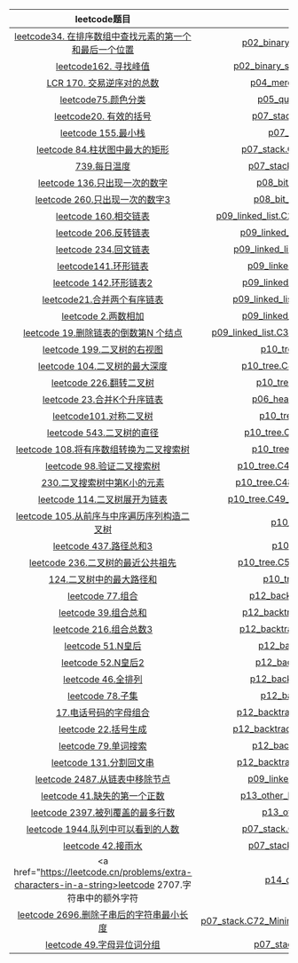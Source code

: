 |                                                                    leetcode题目                                                                     |                                                         代码位置                                                          |
|:-------------------------------------------------------------------------------------------------------------------------------------------------:|:---------------------------------------------------------------------------------------------------------------------:|
| <a href="https://leetcode.cn/problems/find-first-and-last-position-of-element-in-sorted-array/description/">leetcode34. 在排序数组中查找元素的第一个和最后一个位置</a> |                  [p02_binary_search.C05_SearchRange](src/ddf/p02_binary_search/C05_SearchRange.java)                  |
|                            <a href="https://leetcode.cn/problems/find-peak-element/description/">leetcode162. 寻找峰值</a>                            |              [p02_binary_search.C06_FindPeakElement](src/ddf/p02_binary_search/C06_FindPeakElement.java)              |
|                     <a href="https://leetcode.cn/problems/shu-zu-zhong-de-ni-xu-dui-lcof/description/">LCR 170. 交易逆序对的总数</a>                      |                     [p04_merge_sort.C11_ReversePair](src/ddf/p04_merge_sort/C11_ReversePair.java)                     |
|                                <a href="https://leetcode.cn/problems/sort-colors/description/">leetcode75.颜色分类</a>                                |                       [p05_quick_sort.C12_SortColor](src/ddf/p05_quick_sort/C12_SortColor.java)                       |
|                                  <a href="https://leetcode.cn/problems/valid-parentheses">leetcode20. 有效的括号</a>                                   |                     [p07_stack.C20_ValidParentheses](src/ddf/p07_stack/C20_ValidParentheses.java)                     |
|                                       <a href="https://leetcode.cn/problems/min-stack">leetcode 155.最小栈</a>                                       |                             [p07_stack.C21_MinStack](src/ddf/p07_stack/C21_MinStack.java)                             |
|                    <a href="https://leetcode.cn/problems/largest-rectangle-in-histogram/description">leetcode 84.柱状图中最大的矩形</a>                    |                 [p07_stack.C26_LargestRectangleArea](src/ddf/p07_stack/C26_LargestRectangleArea.java)                 |
|                           <a href="https://leetcode.cn/problems/daily-temperatures/description>leetcode"> 739.每日温度</a>                            |                    [p07_stack.C25_DailyTemperatures](src/ddf/p07_stack/C25_DailyTemperatures.java)                    |
|                                  <a href="https://leetcode.cn/problems/single-number/">leetcode 136.只出现一次的数字</a>                                  |                        [p08_bit_op.C27_SingleNumber](src/ddf/p08_bit_op/C27_SingleNumber.java)                        |
|                         <a href="https://leetcode.cn/problems/single-number-iii/description/">leetcode 260.只出现一次的数字3</a>                          |                       [p08_bit_op.C28_SingleNumber3](src/ddf/p08_bit_op/C28_SingleNumber3.java)                       |
|                     <a href="https://leetcode.cn/problems/intersection-of-two-linked-lists/description">leetcode 160.相交链表</a>                     |   [p09_linked_list.C29_IntersectionOfTwoLinkedLists](src/ddf/p09_linked_list/C29_IntersectionOfTwoLinkedLists.java)   |
|                           <a href="https://leetcode.cn/problems/reverse-linked-list/description/">leetcode 206.反转链表</a>                           |              [p09_linked_list.C30_ReverseLinkedList](src/ddf/p09_linked_list/C30_ReverseLinkedList.java)              |
|                          <a href="https://leetcode.cn/problems/palindrome-linked-list/description">leetcode 234.回文链表</a>                          |           [p09_linked_list.C31_PalindromeLinkedList](src/ddf/p09_linked_list/C31_PalindromeLinkedList.java)           |
|                            <a href="https://leetcode.cn/problems/linked-list-cycle/description/">leetcode141.环形链表</a>                             |                 [p09_linked_list.C32_LinedListCycle](src/ddf/p09_linked_list/C32_LinedListCycle.java)                 |
|                          <a href="https://leetcode.cn/problems/linked-list-cycle-ii/description">leetcode 142.环形链表2</a>                           |               [p09_linked_list.C33_LinkedListCycle2](src/ddf/p09_linked_list/C33_LinkedListCycle2.java)               |
|                              <a href="https://leetcode.cn/problems/merge-two-sorted-lists/">leetcode21.合并两个有序链表</a>                               |            [p09_linked_list.C34_MergeTwoSortedLists](src/ddf/p09_linked_list/C34_MergeTwoSortedLists.java)            |
|                                    <a href="https://leetcode.cn/problems/add-two-numbers">leetcode 2.两数相加</a>                                     |                  [p09_linked_list.C35_AddTwoNumbers](src/ddf/p09_linked_list/C35_AddTwoNumbers.java)                  |
|                       <a href="https://leetcode.cn/problems/remove-nth-node-from-end-of-list">leetcode 19.删除链表的倒数第N 个结点</a>                       |     [p09_linked_list.C36_RemoveNthNodeFromEndOfList](src/ddf/p09_linked_list/C36_RemoveNthNodeFromEndOfList.java)     |
|                           <a href="https://leetcode.cn/problems/binary-tree-right-side-view/">leetcode 199.二叉树的右视图</a>                            |                         [p10_tree.C40_RightSideView](src/ddf/p10_tree/C40_RightSideView.java)                         |
|                           <a href="https://leetcode.cn/problems/maximum-depth-of-binary-tree">leetcode 104.二叉树的最大深度</a>                           |                  [p10_tree.C41_MaxDepthOfBinaryTree](src/ddf/p10_tree/C41_MaxDepthOfBinaryTree.java)                  |
|                                 <a href="https://leetcode.cn/problems/invert-binary-tree">leetcode 226.翻转二叉树</a>                                  |                      [p10_tree.C42_InvertBinaryTree](src/ddf/p10_tree/C42_InvertBinaryTree.java)                      |
|                         <a href="https://leetcode.cn/problems/merge-k-sorted-lists/description">leetcode 23.合并K个升序链表</a>                          |                        [p06_heap_sort.C43_MergeKLists](src/ddf/p10_tree/C43_MergeKLists.java)                         |
|                              <a href="https://leetcode.cn/problems/symmetric-tree/description">leetcode101.对称二叉树</a>                              |                         [p10_tree.C44_SymmetricTree](src/ddf/p10_tree/C44_SymmetricTree.java)                         |
|                              <a href="https://leetcode.cn/problems/diameter-of-binary-tree">leetcode 543.二叉树的直径</a>                               |                  [p10_tree.C45_DiameterOfBinaryTree](src/ddf/p10_tree/C45_DiameterOfBinaryTree.java)                  |
|                 <a href="https://leetcode.cn/problems/convert-sorted-array-to-binary-search-tree">leetcode 108.将有序数组转换为二叉搜索树</a>                  |                      [p10_tree.C46_SortedArrayToBST](src/ddf/p10_tree/C46_SortedArrayToBST.java)                      |
|                            <a href="https://leetcode.cn/problems/validate-binary-search-tree">leetcode 98.验证二叉搜索树</a>                             |              [p10_tree.C47_ValidateBinarySearchTree](src/ddf/p10_tree/C47_ValidateBinarySearchTree.java)              |
|                             <a href="https://leetcode.cn/problems/kth-smallest-element-in-a-bst">230.二叉搜索树中第K小的元素</a>                             |              [p10_tree.C48_KthSmallestElementInABst](src/ddf/p10_tree/C48_KthSmallestElementInABst.java)              |
|                        <a href="https://leetcode.cn/problems/flatten-binary-tree-to-linked-list">leetcode 114.二叉树展开为链表</a>                        |         [p10_tree.C49_FlattenBinaryTreeToLinkedList](src/ddf/p10_tree/C49_FlattenBinaryTreeToLinkedList.java)         |
|         <a href="https://leetcode.cn/problems/construct-binary-tree-from-preorder-and-inorder-traversal">leetcode 105.从前序与中序遍历序列构造二叉树</a>         |                             [p10_tree.C50_BuildTree](src/ddf/p10_tree/C50_BuildTree.java)                             |
|                              <a href="https://leetcode.cn/problems/path-sum-iii/description">leetcode 437.路径总和3</a>                               |                               [p10_tree.C51_PathSum](src/ddf/p10_tree/C51_PathSum.java)                               |
|                    <a href="https://leetcode.cn/problems/lowest-common-ancestor-of-a-binary-tree">leetcode 236.二叉树的最近公共祖先</a>                     |                  [p10_tree.C52_LowestCommonAncestor](src/ddf/p10_tree/C52_LowestCommonAncestor.java)                  |
|                              <a href="https://leetcode.cn/problems/binary-tree-maximum-path-sum">124.二叉树中的最大路径和</a>                               |                            [p10_tree.C53_MaxPathSum](src/ddf/p10_tree/C53_MaxPathSum.java)                            |
|                                      <a href="https://leetcode.cn/problems/combinations">leetcode 77.组合</a>                                       |                     [p12_backtrace.C55_Combinations](src/ddf/p12_backtrace/C55_Combinations.java)                     |
|                                    <a href="https://leetcode.cn/problems/combination-sum">leetcode 39.组合总和</a>                                    |                   [p12_backtrace.C56_CombinationSum](src/ddf/p12_backtrace/C56_CombinationSum.java)                   |
|                                 <a href="https://leetcode.cn/problems/combination-sum-iii">leetcode 216.组合总数3</a>                                 |                  [p12_backtrace.C57_CombinationSum3](src/ddf/p12_backtrace/C57_CombinationSum3.java)                  |
|                                        <a href="https://leetcode.cn/problems/n-queens">leetcode 51.N皇后</a>                                        |                          [p12_backtrace.C58_NQueens](src/ddf/p12_backtrace/C58_NQueens.java)                          |
|                                      <a href="https://leetcode.cn/problems/n-queens-ii">leetcode 52.N皇后2</a>                                      |                         [p12_backtrace.C59_NQueens2](src/ddf/p12_backtrace/C59_NQueens2.java)                         |
|                                      <a href="https://leetcode.cn/problems/permutations">leetcode 46.全排列</a>                                      |                     [p12_backtrace.C60_Permutations](src/ddf/p12_backtrace/C60_Permutations.java)                     |
|                                         <a href="https://leetcode.cn/problems/subsets">leetcode 78.子集</a>                                         |                          [p12_backtrace.C61_SubSets](src/ddf/p12_backtrace/C61_SubSets.java)                          |
|                           <a href="https://leetcode.cn/problems/letter-combinations-of-a-phone-number">17.电话号码的字母组合</a>                           |               [p12_backtrace.C62_LetterCombinations](src/ddf/p12_backtrace/C62_LetterCombinations.java)               |
|                                 <a href="https://leetcode.cn/problems/generate-parentheses">leetcode 22.括号生成</a>                                  |              [p12_backtrace.C63_GenerateParentheses](src/ddf/p12_backtrace/C63_GenerateParentheses.java)              |
|                                      <a href="https://leetcode.cn/problems/word-search">leetcode 79.单词搜索</a>                                      |                       [p12_backtrace.C64_WordSearch](src/ddf/p12_backtrace/C64_WordSearch.java)                       |
|                               <a href="https://leetcode.cn/problems/palindrome-partitioning">leetcode 131.分割回文串</a>                               |              [p12_backtrace.C65_PalindromePartition](src/ddf/p12_backtrace/C65_PalindromePartition.java)              |
|                          <a href="https://leetcode.cn/problems/remove-nodes-from-linked-list">leetcode 2487.从链表中移除节点</a>                          |                    [p09_linked_list.C66_RemoveNodes](src/ddf/p09_linked_list/C66_RemoveNodes.java)                    |
|                              <a href="https://leetcode.cn/problems/first-missing-positive">leetcode 41.缺失的第一个正数</a>                               |              [p13_other_lc.C67_FirstMissingPositive](src/ddf/p13_other_lc/C67_FirstMissingPositive.java)              |
|                        <a href="https://leetcode.cn/problems/maximum-rows-covered-by-columns">leetcode 2397.被列覆盖的最多行数</a>                         |                           [p13_other_lc.C68_MaxRows](src/ddf/p13_other_lc/C68_MaxRows.java)                           |
|                      <a href="https://leetcode.cn/problems/number-of-visible-people-in-a-queue">leetcode 1944.队列中可以看到的人数</a>                      |                   [p07_stack.C69_CanSeePersonsCount](src/ddf/p07_stack/C69_CanSeePersonsCount.java)                   |
|                                  <a href="https://leetcode.cn/problems/trapping-rain-water">leetcode 42.接雨水</a>                                   |                    [p07_stack.C70_TrappingRainWater](src/ddf/p07_stack/C70_TrappingRainWater.java)                    |
|                          <a href="https://leetcode.cn/problems/extra-characters-in-a-string>leetcode 2707.字符串中的额外字符</a>                           |                            [p14_dp.C71_MinExtraChar](src/ddf/p14_dp/C71_MinExtraChar.java)                            |
|              <a href="https://leetcode.cn/problems/minimum-string-length-after-removing-substrings">leetcode 2696.删除子串后的字符串最小长度</a>               | [p07_stack.C72_MinimumStringLengthAfterRemoveSubstr](src/ddf/p07_stack/C72_MinimumStringLengthAfterRemoveSubstr.java) |
|                                   <a href="https://leetcode.cn/problems/group-anagrams">leetcode 49.字母异位词分组</a>                                   |                      [p07_stack.C73_GroupAnagrams](src/ddf/p13_other_lc/C73_GroupAnagrams.java)                       |





